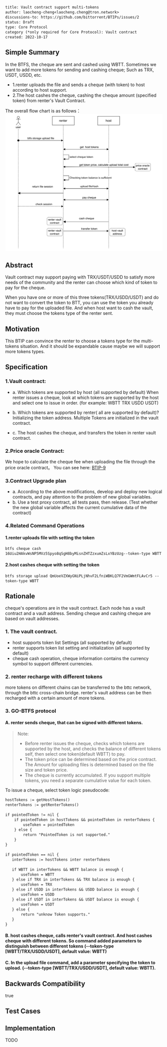 
```btip: 2
title: Vault contract support multi-tokens
author: laocheng-cheng<laocheng.cheng@tron.network>
discussions-to: https://github.com/bittorrent/BTIPs/issues/2
status: Draft
type: Core Protocol
category (*only required for Core Protocol): Vault contract
created: 2022-10-17
```

## Simple Summary

In the BTFS, the cheque are sent and cashed using WBTT. Sometimes we want to add more tokens for sending and cashing cheque; Such as TRX, USDT, USDD, etc.

- 1.renter uploads the file and sends a cheque (with token) to host according to host support.
- 2.The host cashes the cheque, cashing the cheque amount (specified token) from renter's Vault Contract.

The overall flow chart is as follows：
![muti-tokens](../pictures/muti-tokens.png)

## Abstract

Vault contract may support paying with TRX/USDT/USDD to satisfy more needs of the community and the renter can choose which kind of token to pay for the cheque.

When you have one or more of this three tokens(TRX/USDD/USDT) and do not want to convert the token to BTT, you can use the token you already have to pay for the uploaded file. And when host want to cash the vault, they must choose the tokens type of the renter sent.

## Motivation

This BTIP can convince the renter to choose a tokens type for the multi-tokens situation. And it should be expandable cause maybe we will support more tokens types.

## Specification

### 1.Vault contract:
 - a. Which tokens are supported by host (all supported by default)
   When renter issues a cheque, look at which tokens are supported by the host and select one to issue in order. (for example: WBTT TRX USDD USDT)

 - b. Which tokens are supported by renter( all are supported by default)? Initializing the token address.
   Multiple Tokens are initialized in the vault contract.

 - c. The host cashes the cheque, and transfers the token in renter vault contract.

### 2.Price oracle Contract:

We hope to calculate the cheque fee when uploading the file through the price oracle contract。
You can see here: [BTIP-9](https://github.com/bittorrent/BTIPs/issues/9)

### 3.Contract Upgrade plan
- a. According to the above modifications, develop and deploy new logical contracts, and pay attention to the problem of new global variables.
- b. Use a test proxy contract, all tests pass, then release. (Test whether the new global variable affects the current cumulative data of the contract)


### 4.Related Command Operations
#### 1.renter uploads file with setting the token
```shell
btfs cheque cash  16Uiu2HAkvWsNP5MVz5Spyo8qSgH8byMisnZHTZzxumZsLxYBzUzg--token-type WBTT
```

#### 2.host cashes cheque with setting the token
```shell
btfs storage upload QmUoeVZXWyGNiPLjNhvF2LfniWBKLQ7F2VmGWmtFLAvCr5 --token-type WBTT
```


## Rationale

cheque's operations are in the vault contract. Each node has a vault contract and a vault address. Sending cheque and cashing cheque are based on vault addresses.

### 1. The vault contract.
 - host supports token list Settings (all supported by default)
 - renter supports token list setting and initialization (all supported by default)
 - cheque cash operation, cheque information contains the currency symbol to support different currencies.

### 2. renter recharge with different tokens
   more tokens on different chains can be transferred to the bttc network, through the bttc cross-chain bridge.
   renter's vault address can be then recharged with a certain amount of more tokens.

### 3. GO-BTFS protocol
#### A. renter sends cheque, that can be signed with different tokens.

> Note:
> - Before renter issues the cheque, checks which tokens are supported by the host, and checks the balance of different tokens self, then select one token(default WBTT) to pay.
> - The token price can be determined based on the price contract. The Amount for uploading files is determined based on the file size and token price.
> - The cheque is currently accumulated. If you support multiple tokens, you need a separate cumulative value for each token.

To issue a cheque, select token logic pseudocode:
```golang
hostTokens := getHostTokens()
renterTokens := getRenterTokens()

if pointedToken != nil {
    if pointedToken in hostTokens && pointedToken in renterTokens {
        useToken = pointedToken
    } else {
        return "PointedToken is not supported."
    }
}

if pointedToken == nil {
   interTokens := hostTokens inter renterTokens
   
   if WBTT in interTokens && WBTT balance is enough {
	   useToken = WBTT
   } else if TRX in interTokens && TRX balance is enough {
	   useToken = TRX
   } else if USDD in interTokens && USDD balance is enough {
	   useToken = USDD
   } else if USDT in interTokens && USDT balance is enough {
	   useToken = USDT
   } else {
	   return "unknow Token supports."
   }
}

```

#### B. host cashes cheque, calls renter's vault contract. And host cashes cheque with different tokens. So command added parameters to distinguish between different tokens (--token-type [WBTT/TRX/USDD/USDT], default value: WBTT)

#### C. In the upload file command, add a parameter specifying the token to upload. (--token-type [WBTT/TRX/USDD/USDT], default value: WBTT).




## Backwards Compatibility

true

## Test Cases

## Implementation

TODO

